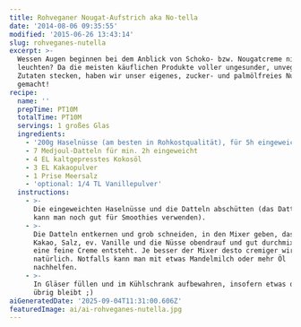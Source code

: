 ```yaml
---
title: Rohveganer Nougat-Aufstrich aka No-tella
date: '2014-08-06 09:35:55'
modified: '2015-06-26 13:43:14'
slug: rohveganes-nutella
excerpt: >-
  Wessen Augen beginnen bei dem Anblick von Schoko- bzw. Nougatcreme nicht zu
  leuchten? Da die meisten käuflichen Produkte voller ungesunder, unveganer
  Zutaten stecken, haben wir unser eigenes, zucker- und palmölfreies Nutella
  gemacht!
recipe:
  name: ''
  prepTime: PT10M
  totalTime: PT10M
  servings: 1 großes Glas
  ingredients:
    - '200g Haselnüsse (am besten in Rohkostqualität), für 5h eingeweicht'
    - 7 Medjoul-Datteln für min. 2h eingeweicht
    - 4 EL kaltgepresstes Kokosöl
    - 3 EL Kakaopulver
    - 1 Prise Meersalz
    - 'optional: 1/4 TL Vanillepulver'
  instructions:
    - >-
      Die eingeweichten Haselnüsse und die Datteln abschütten (das Dattel-Wasser
      kann man noch gut für Smoothies verwenden).
    - >-
      Die Datteln entkernen und grob schneiden, in den Mixer geben, das Kokosöl,
      Kakao, Salz, ev. Vanille und die Nüsse obendrauf und gut durchmixen bis
      eine feine Creme entsteht. Je besser der Mixer desto cremiger wird´s
      natürlich. Notfalls kann man mit etwas Mandelmilch oder mehr Öl
      nachhelfen.
    - >-
      In Gläser füllen und im Kühlschrank aufbewahren, insofern etwas davon
      übrig bleibt ;)
aiGeneratedDate: '2025-09-04T11:31:00.606Z'
featuredImage: ai/ai-rohveganes-nutella.jpg
---
```


